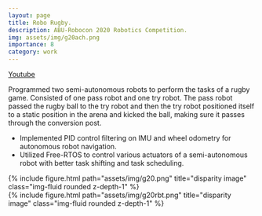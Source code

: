 ```yaml
---
layout: page
title: Robo Rugby.
description: ABU-Robocon 2020 Robotics Competition.
img: assets/img/g20ach.png
importance: 8
category: work
---
```


<a href="https://www.youtube.com/watch?v=Vfn6hGiWpeg">Youtube</a>

Programmed two semi-autonomous robots to perform the tasks of a rugby game.
Consisted of one pass robot and one try robot. The pass robot passed the rugby ball to the try robot and then the try robot positioned itself to a static position in the arena and kicked the ball, making sure it passes through the conversion post.

- Implemented PID control filtering on IMU and wheel odometry for autonomous robot navigation.
- Utilized Free-RTOS to control various actuators of a semi-autonomous robot with better task shifting and task scheduling.

<div class="row">
    <div class="col-sm mt-3 mt-md-0">
        {% include figure.html path="assets/img/g20.png" title="disparity image" class="img-fluid rounded z-depth-1" %}
    </div>
    <div class="col-sm mt-3 mt-md-0">
        {% include figure.html path="assets/img/g20rbt.png" title="disparity image" class="img-fluid rounded z-depth-1" %}
    </div>
</div>